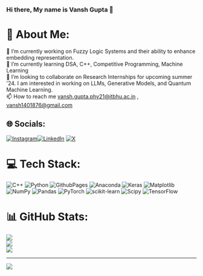 ### Hi there, My name is Vansh Gupta 👋

# 💫 About Me:
🔭 I’m currently working on Fuzzy Logic Systems and their ability to enhance embedding representation.<br>🌱 I’m currently learning DSA, C++, Competitive Programming, Machine Learning<br>👯 I’m looking to collaborate on Research Internships for upcoming summer '24. I am interested in working on LLMs, Generative Models, and Quantum Machine Learning.<br> 📫 How to reach me vansh.gupta.phy21@itbhu.ac.in , vansh1401876@gmail.com

## 🌐 Socials:
[![Instagram](https://img.shields.io/badge/Instagram-%23E4405F.svg?logo=Instagram&logoColor=white)](https://instagram.com/_psycoplankton)[![LinkedIn](https://img.shields.io/badge/LinkedIn-%230077B5.svg?logo=linkedin&logoColor=white)](https://linkedin.com/in/vansh-gupta-6ba187247/)  [![X](https://img.shields.io/badge/X-black.svg?logo=X&logoColor=white)](https://twitter.com/oneshhuu) 

# 💻 Tech Stack:
![C++](https://img.shields.io/badge/c++-%2300599C.svg?style=plastic&logo=c%2B%2B&logoColor=white) ![Python](https://img.shields.io/badge/python-3670A0?style=plastic&logo=python&logoColor=ffdd54) ![GithubPages](https://img.shields.io/badge/github%20pages-121013?style=plastic&logo=github&logoColor=white) ![Anaconda](https://img.shields.io/badge/Anaconda-%2344A833.svg?style=plastic&logo=anaconda&logoColor=white) ![Keras](https://img.shields.io/badge/Keras-%23D00000.svg?style=plastic&logo=Keras&logoColor=white) ![Matplotlib](https://img.shields.io/badge/Matplotlib-%23ffffff.svg?style=plastic&logo=Matplotlib&logoColor=black) ![NumPy](https://img.shields.io/badge/numpy-%23013243.svg?style=plastic&logo=numpy&logoColor=white) ![Pandas](https://img.shields.io/badge/pandas-%23150458.svg?style=plastic&logo=pandas&logoColor=white) ![PyTorch](https://img.shields.io/badge/PyTorch-%23EE4C2C.svg?style=plastic&logo=PyTorch&logoColor=white) ![scikit-learn](https://img.shields.io/badge/scikit--learn-%23F7931E.svg?style=plastic&logo=scikit-learn&logoColor=white) ![Scipy](https://img.shields.io/badge/SciPy-%230C55A5.svg?style=plastic&logo=scipy&logoColor=%white) ![TensorFlow](https://img.shields.io/badge/TensorFlow-%23FF6F00.svg?style=plastic&logo=TensorFlow&logoColor=white)
# 📊 GitHub Stats:
![](https://github-readme-stats.vercel.app/api?username=oneshhuu&theme=vue&hide_border=false&include_all_commits=false&count_private=false)<br/>
![](https://github-readme-streak-stats.herokuapp.com/?user=oneshhuu&theme=vue&hide_border=false)<br/>
![](https://github-readme-stats.vercel.app/api/top-langs/?username=oneshhuu&theme=vue&hide_border=false&include_all_commits=false&count_private=false&layout=compact)

---
[![](https://visitcount.itsvg.in/api?id=oneshhuu&icon=0&color=12)](https://visitcount.itsvg.in)

<!-- Proudly created with GPRM ( https://gprm.itsvg.in ) -->
